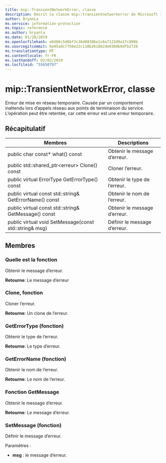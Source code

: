 ```yaml
---
title: mip::TransientNetworkError, classe
description: Décrit la classe mip::transientnetworkerror de Microsoft Information Protection (MIP) SDK.
author: BryanLa
ms.service: information-protection
ms.topic: reference
ms.author: bryanla
ms.date: 01/28/2019
ms.openlocfilehash: e0d66c5d6bf3c36d88386e1c6e7122d9a17c890b
ms.sourcegitcommit: be05adc7750e22c110b261882de0389b9dfb2726
ms.translationtype: MT
ms.contentlocale: fr-FR
ms.lasthandoff: 02/02/2019
ms.locfileid: "55650797"
---
```

# <a name="class-miptransientnetworkerror"></a>mip::TransientNetworkError, classe 
Erreur de mise en réseau temporaire. Causée par un comportement inattendu lors d’appels réseau aux points de terminaison du service. L’opération peut être retentée, car cette erreur est une erreur temporaire.
  
## <a name="summary"></a>Récapitulatif
 Membres                        | Descriptions                                
--------------------------------|---------------------------------------------
public char const* what() const  |  Obtenir le message d’erreur.
public std::shared_ptr\<erreur\> Clone() const  |  Cloner l’erreur.
public virtual ErrorType GetErrorType() const  |  Obtenir le type de l’erreur.
public virtual const std::string& GetErrorName() const  |  Obtenir le nom de l’erreur.
public virtual const std::string& GetMessage() const  |  Obtenir le message d’erreur.
public virtual void SetMessage(const std::string& msg)  |  Définir le message d’erreur.
  
## <a name="members"></a>Membres
  
### <a name="what-function"></a>Quelle est la fonction
Obtenir le message d’erreur.

  
**Retourne**: Le message d’erreur
  
### <a name="clone-function"></a>Clone, fonction
Cloner l’erreur.

  
**Retourne**: Un clone de l’erreur.
  
### <a name="geterrortype-function"></a>GetErrorType (fonction)
Obtenir le type de l’erreur.

  
**Retourne**: Le type d’erreur.
  
### <a name="geterrorname-function"></a>GetErrorName (fonction)
Obtenir le nom de l’erreur.

  
**Retourne**: Le nom de l’erreur.
  
### <a name="getmessage-function"></a>Fonction GetMessage
Obtenir le message d’erreur.

  
**Retourne**: Le message d’erreur.
  
### <a name="setmessage-function"></a>SetMessage (fonction)
Définir le message d’erreur.

Paramètres :  
* **msg** : le message d’erreur.


